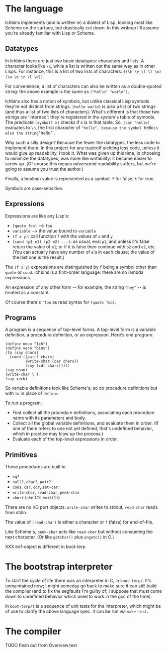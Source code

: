 # The language

Ichbins implements (and is written in) a dialect of Lisp, looking most
like Scheme on the surface, but drastically cut down. In this writeup
I'll assume you're already familiar with Lisp or Scheme.


## Datatypes

In Ichbins there are just two basic datatypes: characters and lists. A
character looks like `\x`, while a list is written out the same way as
in other Lisps. For instance, this is a list of two lists of
characters: `((\h \e \l \l \o) (\w \o \r \l \d))`.

For convenience, a list of characters can also be written as a
double-quoted string: the above example is the same as `("hello"
"world")`.

Ichbins also has a notion of symbols, but unlike classical Lisp
symbols they're not distinct from strings. `(hello world)` is *also* a
list of two strings (and thus a list of two lists of
characters). What's different is that those two strings are
'interned': they're registered in the system's table of symbols. The
predicate `(symbol? x)` checks if *x* is in that table. So, `(car
'hello)` evaluates to `\h`, the first character of `"hello", because
the symbol `hello` is also the string `"hello"`.

Why such a silly design? Because the fewer the datatypes, the less
code to implement them. In this project for any tradeoff yielding less
code, unless it would give up readability, I took it. What was given
up this time, in choosing to minimize the datatypes, was more like
writability: it became easier to screw up. (Of course this means
*adversarial* readability suffers, but we're going to assume you trust
the author.)

Finally, a boolean value is represented as a symbol: `f` for false,
`t` for true.

Symbols are case-sensitive.


## Expressions

Expressions are like any Lisp's:

- `(quote foo)` --> `foo`
- `variable` --> the value bound to `variable`
- `(f x y)`: call function `f` with the values of `x` and `y`
- `(cond (p1 e1) (p2 e2) ...)`: as usual, eval `p1`, and unless it's
false return the value of `e1`; or if it is false then continue with
`p2` and `e2`, etc. (You can actually have any number of `e`'s in each
clause; the value of the last one is the result.)

The `(f x y)` expressions are distinguished by `f` being a symbol
other than `quote` or `cond`. Ichbins is a first-order language: there
are no lambda expressions.

An expression of any other form -- for example, the string `"hey"` --
is treated as a constant.

Of course there's `'foo` as read syntax for `(quote foo)`.


## Programs

A program is a sequence of top-level forms. A top-level form is a
variable definition, a procedure definition, or an expression. Here's
one program:

```
(define noun "Ich")
(define verb "bins")
(to (say chars)
  (cond ((pair? chars)
         (write-char (car chars))
         (say (cdr chars)))))
(say noun)
(write-char \ )
(say verb)
```

So variable definitions look like Scheme's; so do procedure
definitions but with `to` in place of `define`.

To run a program:

- First collect all the procedure definitions, associating each procedure name with its parameters and body.
- Collect all the global variable definitions, and evaluate them in
order. (If one of them refers to one not yet defined, that's
undefined behavior, which in practice may blow up the process.)
- Evaluate each of the top-level expressions in order.


## Primitives

These procedures are built in:

- `eq?`
- `null?`, `char?`, `pair?`
- `cons`, `car`, `cdr`, `set-car!`
- `write-char`, `read-char`, `peek-char`
- `abort` (like C's `exit(1)`)

There are no I/O port objects: `write-char` writes to stdout,
`read-char` reads from stdin.

The value of `(read-char)` is either a character or `f` (false) for
end-of-file.

Like Scheme's, `peek-char` acts like `read-char` but without consuming
the next character. (Or like `getchar()` plus `ungetc()` in C.)

XXX eof-object is different in boot-terp


# The bootstrap interpreter

To start the cycle of life there was an interpreter in C, in
`boot-terp/`. It's unmaintained now; I might someday go back to make
sure it can still build the compiler (and to fix the segfaults I'm
guilty of; I suppose that must come down to undefined behavior which
used to work in the gcc of the time).

In `boot-terp/t` is a sequence of unit tests for the interpreter,
which might be of use to clarify the above language spec. It can be
run via `make test`.


# The compiler

TODO flesh out from Overview.text
